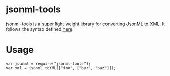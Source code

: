 jsonml-tools
============

jsonml-tools is a super light weight library for converting [JsonML](http://www.jsonml.org) to XML.
It follows the syntax defined [here](http://www.jsonml.org/syntax/).

Usage
=====

	var jsonml = require("jsonml-tools");
	var xml = jsonml.toXML(["foo", ["bar", "baz"]]);